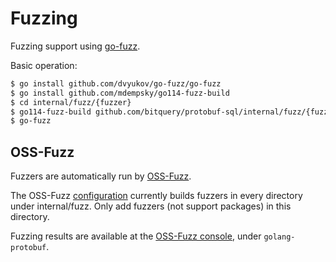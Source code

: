 # Fuzzing

Fuzzing support using [go-fuzz](https://github.com/dvyukov/go-fuzz).

Basic operation:

```sh
$ go install github.com/dvyukov/go-fuzz/go-fuzz
$ go install github.com/mdempsky/go114-fuzz-build
$ cd internal/fuzz/{fuzzer}
$ go114-fuzz-build github.com/bitquery/protobuf-sql/internal/fuzz/{fuzzer}
$ go-fuzz
```

## OSS-Fuzz

Fuzzers are automatically run by
[OSS-Fuzz](https://github.com/google/oss-fuzz).

The OSS-Fuzz
[configuration](https://github.com/google/oss-fuzz/blob/master/projects/golang-protobuf/build.sh)
currently builds fuzzers in every directory under internal/fuzz.
Only add fuzzers (not support packages) in this directory.

Fuzzing results are available at the [OSS-Fuzz console](https://oss-fuzz.com/),
under `golang-protobuf`.
